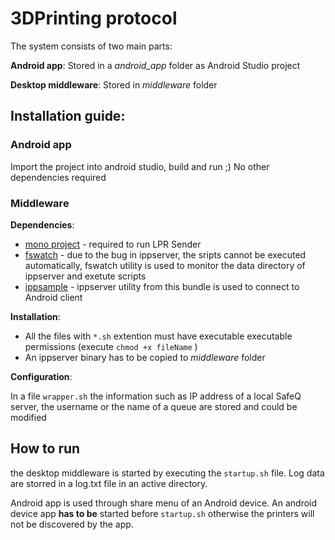 # 3DPrinting protocol


The system consists of two main parts: 

**Android app**: Stored in a _android_app_ folder as Android Studio project

**Desktop middleware**: Stored in _middleware_ folder

## Installation guide:

### Android app

Import the project into android studio, build and run ;) No other dependencies required

### Middleware
 **Dependencies**:
 
 - [mono project](http://www.mono-project.com) - required to run LPR Sender
 - [fswatch](https://github.com/emcrisostomo/fswatch) - due to the bug in ippserver, the sripts cannot be executed automatically, fswatch utility is used to monitor the data directory of ippserver and exetute scripts
 - [ippsample](http://istopwg.github.io/ippsample/) - ippserver utility from this bundle is used to connect to Android client
 
 **Installation**:
 
 - All the files with `*.sh` extention must have executable executable permissions (execute `chmod +x fileName` )
 - An ippserver binary has to be copied to _middleware_ folder
 
 **Configuration**:
 
 In a file `wrapper.sh` the information such as IP address of a local SafeQ server, the username or the name of a queue are stored and could be modified
 
 ## How to run
 
 the desktop middleware is started by executing the `startup.sh` file. Log data are storred in a log.txt file in an active directory.
 
 Android app is used through share menu of an Android device. An android device app **has to be** started before `startup.sh` otherwise the printers will not be discovered by the app.
